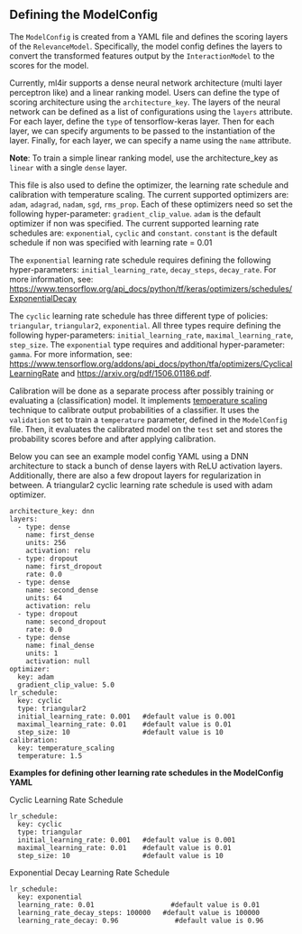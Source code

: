 ## Defining the ModelConfig

The `ModelConfig` is created from a YAML file and defines the scoring layers of the `RelevanceModel`. Specifically, the model config defines the layers to convert the transformed features output by the `InteractionModel` to the scores for the model. 

Currently, ml4ir supports a dense neural network architecture (multi layer perceptron like) and a linear ranking model. Users can define the type of scoring architecture using the `architecture_key`. The layers of the neural network can be defined as a list of configurations using the `layers` attribute. For each layer, define the `type` of tensorflow-keras layer. Then for each layer, we can specify arguments to be passed to the instantiation of the layer. Finally, for each layer, we can specify a name using the `name` attribute.

**Note**: To train a simple linear ranking model, use the architecture_key as `linear` with a single `dense` layer.

This file is also used to define the optimizer, the learning rate schedule and calibration with
 temperature scaling. The current
 supported optimizers are: `adam`, `adagrad`, `nadam`, `sgd`, `rms_prop`. Each of these optimizers need so set the following hyper-parameter: `gradient_clip_value`. `adam` is the default optimizer if non was specified.
The current supported learning rate schedules are: `exponential`, `cyclic` and `constant`. `constant` is the default schedule if non was specified with learning rate = 0.01

The `exponential` learning rate schedule requires defining the following hyper-parameters: `initial_learning_rate`, `decay_steps`, `decay_rate`. For more information, see: https://www.tensorflow.org/api_docs/python/tf/keras/optimizers/schedules/ExponentialDecay

The `cyclic` learning rate schedule has three different type of policies: `triangular`, `triangular2`, `exponential`. All three types require defining the following hyper-parameters: `initial_learning_rate`, `maximal_learning_rate`, `step_size`. The `exponential` type requires and additional hyper-parameter: `gamma`. 
For more information, see: https://www.tensorflow.org/addons/api_docs/python/tfa/optimizers/CyclicalLearningRate and https://arxiv.org/pdf/1506.01186.pdf.

Calibration will be done as a separate process after possibly training or evaluating a
 (classification) model. It implements [temperature scaling](https://github.com/gpleiss/temperature_scaling) technique to
 calibrate output probabilities of a classifier. It uses the `validation` set to train a
  `temperature` parameter, defined in the `ModelConfig` file. Then, it evaluates the calibrated
   model
   on the `test` set and stores the probability scores before and after applying calibration.

Below you can see an example model config YAML using a DNN architecture to stack a bunch of dense layers with ReLU activation layers. Additionally, there are also a few dropout layers for regularization in between. A triangular2 cyclic learning rate schedule is used with adam optimizer.

```
architecture_key: dnn
layers:
  - type: dense
    name: first_dense
    units: 256
    activation: relu
  - type: dropout
    name: first_dropout
    rate: 0.0
  - type: dense
    name: second_dense
    units: 64
    activation: relu
  - type: dropout
    name: second_dropout
    rate: 0.0
  - type: dense
    name: final_dense
    units: 1
    activation: null
optimizer: 
  key: adam
  gradient_clip_value: 5.0
lr_schedule:
  key: cyclic
  type: triangular2
  initial_learning_rate: 0.001   #default value is 0.001
  maximal_learning_rate: 0.01    #default value is 0.01
  step_size: 10                  #default value is 10
calibration:
  key: temperature_scaling
  temperature: 1.5
```

**Examples for defining other learning rate schedules in the ModelConfig YAML**

Cyclic Learning Rate Schedule
```
lr_schedule:
  key: cyclic
  type: triangular
  initial_learning_rate: 0.001   #default value is 0.001
  maximal_learning_rate: 0.01    #default value is 0.01
  step_size: 10                  #default value is 10
```

Exponential Decay Learning Rate Schedule
```
lr_schedule:
  key: exponential
  learning_rate: 0.01                   #default value is 0.01
  learning_rate_decay_steps: 100000   #default value is 100000
  learning_rate_decay: 0.96              #default value is 0.96
```
